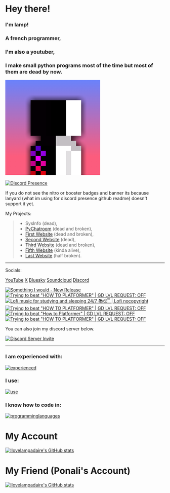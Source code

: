 # Hey there!

### I'm lamp!

### A french programmer,

### I'm also a youtuber,

### I make small python programs most of the time but most of them are dead by now.

[![Lamp's PFP](pfp.png)](https://linktr.ee/ilovelampadaireyt)

[![Discord Presence](https://lanyard.cnrad.dev/api/1056952213056004118)](https://discord.com/users/1056952213056004118)

If you do not see the nitro or booster badges and banner its because lanyard (what im using for discord presence github readme) doesn't support it yet.

My Projects:

> - SysInfo (dead),
> - [PyChatroom](https://github.com/ilovelampadaire/PY-Chatroom) (dead and broken),
> - [First Website](https://ilovelampadaire.com) (dead and broken),
> - [Second Website](https://lampsprojects.net) (dead),
> - [Third Website](https://lampsss.online) (dead and broken),
> - [Fifth Website](https://lamps-dev.dev) (kinda alive),
> - [Last Website](https://lamps.lol) (half broken).

___
Socials:

[YouTube](https://youtube.com/@ilovelampadaire)
[X](https://x.com/lampytofficial)
[Bluesky](https://bsky.app/profile/ilovelampadaire.bsky.social)
[Soundcloud](https://soundcloud.com/ilove-lampadaire)
[Discord](<https://discord.com/users/1056952213056004118>)

<!-- BEGIN YOUTUBE-CARDS -->
[![Something I would - New Release](https://ytcards.demolab.com/?id=V06AnuN9nH8&title=Something+I+would+-+New+Release&lang=en&timestamp=1740686647&background_color=%230d1117&title_color=%23ffffff&stats_color=%23dedede&max_title_lines=1&width=250&border_radius=5 "Something I would - New Release")](https://www.youtube.com/watch?v=V06AnuN9nH8)
[![Trying to beat "HOW TO PLATFORMER" | GD LVL REQUEST: OFF](https://ytcards.demolab.com/?id=FjGRux2NT-0&title=Trying+to+beat+%22HOW+TO+PLATFORMER%22+%7C+GD+LVL+REQUEST%3A+OFF&lang=en&timestamp=1740264551&background_color=%230d1117&title_color=%23ffffff&stats_color=%23dedede&max_title_lines=1&width=250&border_radius=5 "Trying to beat \"HOW TO PLATFORMER\" | GD LVL REQUEST: OFF")](https://www.youtube.com/watch?v=FjGRux2NT-0)
[![Lofi music for studying and sleeping 24/7 📚😴 | Lofi nocopyright](https://ytcards.demolab.com/?id=U03kQZTql-Q&title=Lofi+music+for+studying+and+sleeping+24%2F7+%F0%9F%93%9A%F0%9F%98%B4+%7C+Lofi+nocopyright&lang=en&timestamp=1740162260&background_color=%230d1117&title_color=%23ffffff&stats_color=%23dedede&max_title_lines=1&width=250&border_radius=5 "Lofi music for studying and sleeping 24/7 📚😴 | Lofi nocopyright")](https://www.youtube.com/watch?v=U03kQZTql-Q)
[![Trying to beat "HOW TO PLATFORMER" | GD LVL REQUEST: OFF](https://ytcards.demolab.com/?id=6UHW-aTLslM&title=Trying+to+beat+%22HOW+TO+PLATFORMER%22+%7C+GD+LVL+REQUEST%3A+OFF&lang=en&timestamp=1740159509&background_color=%230d1117&title_color=%23ffffff&stats_color=%23dedede&max_title_lines=1&width=250&border_radius=5 "Trying to beat \"HOW TO PLATFORMER\" | GD LVL REQUEST: OFF")](https://www.youtube.com/watch?v=6UHW-aTLslM)
[![Trying to beat "How to Platformer" | GD LVL REQUEST: OFF](https://ytcards.demolab.com/?id=MS7BbrBBrt0&title=Trying+to+beat+%22How+to+Platformer%22+%7C+GD+LVL+REQUEST%3A+OFF&lang=en&timestamp=1739998720&background_color=%230d1117&title_color=%23ffffff&stats_color=%23dedede&max_title_lines=1&width=250&border_radius=5 "Trying to beat \"How to Platformer\" | GD LVL REQUEST: OFF")](https://www.youtube.com/watch?v=MS7BbrBBrt0)
[![Trying to beat "HOW TO PLATFORMER" | GD LVL REQUEST: OFF](https://ytcards.demolab.com/?id=xtfYF0djm94&title=Trying+to+beat+%22HOW+TO+PLATFORMER%22+%7C+GD+LVL+REQUEST%3A+OFF&lang=en&timestamp=1739998422&background_color=%230d1117&title_color=%23ffffff&stats_color=%23dedede&max_title_lines=1&width=250&border_radius=5 "Trying to beat \"HOW TO PLATFORMER\" | GD LVL REQUEST: OFF")](https://www.youtube.com/watch?v=xtfYF0djm94)
<!-- END YOUTUBE-CARDS -->


You can also join my discord server below.


[![Discord Server Invite](https://invite.casperiv.dev?inviteCode=y5aE6Wnuns)](https://discord.gg/y5aE6Wnuns)

___
### I am experienced with:

[![experienced](https://skillicons.dev/icons?i=github,gitlab,vercel,vscode,git,godot,raspberrypi,netlify,obsidian,qt,webstorm)](https://skillicons.dev)

### I use:

[![use](https://skillicons.dev/icons?i=ubuntu,windows,arch,mint)](https://skillicons.dev)

### I know how to code in:

[![programminglanguages](https://skillicons.dev/icons?i=html,css,js,svelte,python,cs,java,lua)](https://skillicons.dev)

# My Account
[![Ilovelampadaire's GitHub stats](https://github-readme-stats.vercel.app/api?username=lamps-dev)](https://github.com/anuraghazra/github-readme-stats)

# My Friend (Ponali's Account)
[![Ilovelampadaire's GitHub stats](https://github-readme-stats.vercel.app/api?username=ponali)](https://github.com/anuraghazra/github-readme-stats)
